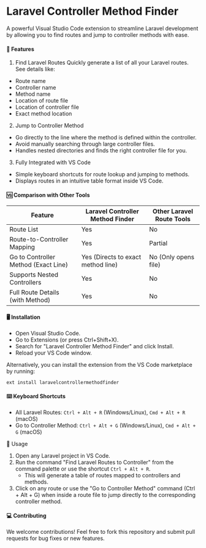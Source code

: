# Laravel Controller Method Finder

A powerful Visual Studio Code extension to streamline Laravel development by allowing you to find routes and jump to controller methods with ease.

#### 🚀 Features

1. Find Laravel Routes
Quickly generate a list of all your Laravel routes.
See details like:
* Route name
* Controller name
* Method name
* Location of route file
* Location of controller file
* Exact method location

2. Jump to Controller Method
* Go directly to the line where the method is defined within the controller.
* Avoid manually searching through large controller files.
* Handles nested directories and finds the right controller file for you.

3. Fully Integrated with VS Code
* Simple keyboard shortcuts for route lookup and jumping to methods.
* Displays routes in an intuitive table format inside VS Code.

#### 🆚 Comparison with Other Tools

| Feature                              | Laravel Controller Method Finder   | Other Laravel Route Tools |
|--------------------------------------|------------------------------------|---------------------------|
| Route List                           | Yes                                | No                        |
| Route-to-Controller Mapping          | Yes                                | Partial                   |
| Go to Controller Method (Exact Line) | Yes (Directs to exact method line) | No (Only opens file)      |
| Supports Nested Controllers          | Yes                                | No                        |
| Full Route Details (with Method)     | Yes                                | No                        |


#### 🖥️ Installation

* Open Visual Studio Code.
* Go to Extensions (or press Ctrl+Shift+X).
* Search for "Laravel Controller Method Finder" and click Install.
* Reload your VS Code window.

Alternatively, you can install the extension from the VS Code marketplace by running:

```
ext install laravelcontrollermethodfinder
```

#### ⌨️ Keyboard Shortcuts

* All Laravel Routes: `Ctrl + Alt + R` (Windows/Linux), `Cmd + Alt + R` (macOS)
* Go to Controller Method: `Ctrl + Alt + G` (Windows/Linux), `Cmd + Alt + G` (macOS)

🎯 Usage
1. Open any Laravel project in VS Code.
2. Run the command "Find Laravel Routes to Controller" from the command palette or use the shortcut `Ctrl + Alt + R`.
    * This will generate a table of routes mapped to controllers and methods.
3. Click on any route or use the "Go to Controller Method" command (Ctrl + Alt + G) when inside a route file to jump directly to the corresponding controller method.

#### 💻 Contributing
We welcome contributions! Feel free to fork this repository and submit pull requests for bug fixes or new features.


